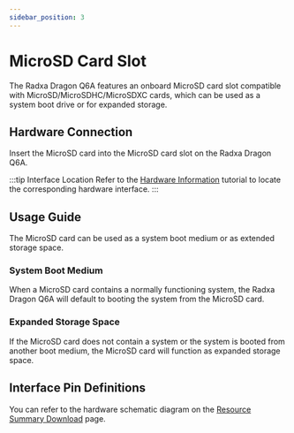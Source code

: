 ```yaml
---
sidebar_position: 3
---
```


# MicroSD Card Slot

The Radxa Dragon Q6A features an onboard MicroSD card slot compatible with MicroSD/MicroSDHC/MicroSDXC cards, which can be used as a system boot drive or for expanded storage.

## Hardware Connection

Insert the MicroSD card into the MicroSD card slot on the Radxa Dragon Q6A.

:::tip Interface Location
Refer to the [Hardware Information](./hardware_info) tutorial to locate the corresponding hardware interface.
:::

## Usage Guide

The MicroSD card can be used as a system boot medium or as extended storage space.

### System Boot Medium

When a MicroSD card contains a normally functioning system, the Radxa Dragon Q6A will default to booting the system from the MicroSD card.

### Expanded Storage Space

If the MicroSD card does not contain a system or the system is booted from another boot medium, the MicroSD card will function as expanded storage space.

## Interface Pin Definitions

You can refer to the hardware schematic diagram on the [Resource Summary Download](../download) page.
